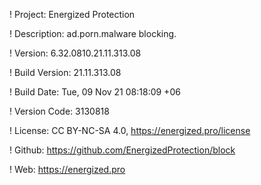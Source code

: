 ! Project: Energized Protection

! Description: ad.porn.malware blocking.

! Version: 6.32.0810.21.11.313.08

! Build Version: 21.11.313.08

! Build Date: Tue, 09 Nov 21 08:18:09 +06

! Version Code: 3130818

! License: CC BY-NC-SA 4.0, https://energized.pro/license

! Github: https://github.com/EnergizedProtection/block

! Web: https://energized.pro
